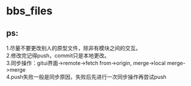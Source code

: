 # bbs_files

## ps:

1.尽量不要更改别人的原型文件，除非有模块之间的交互。<br>
2.修改完记得push，commit只是本地更改。<br>
3.同步操作：gitui界面->remote->fetch from->origin, merge->local merge->merge<br>
4.push失败一般是同步原因，失败后先进行一次同步操作再尝试push
